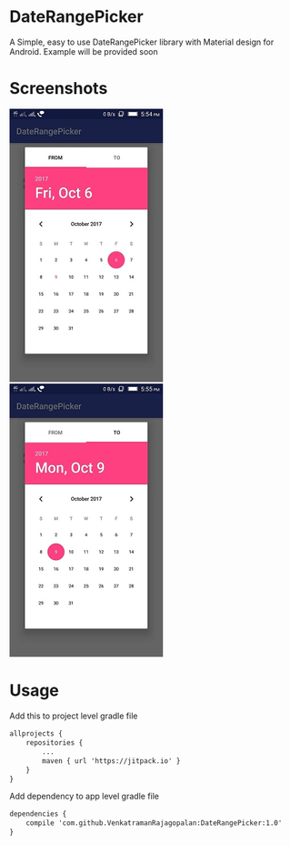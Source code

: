 # DateRangePicker
A Simple, easy to use DateRangePicker library with Material design for Android. Example will be provided soon

# Screenshots
![Screenshot 1](/screenshots/screenshot1.jpeg?raw=true "From Date") ![Screenshot 2](/screenshots/screenshot2.jpeg?raw=true "To Date")

# Usage
Add this to project level gradle file
```
allprojects {
	repositories {
		...
		maven { url 'https://jitpack.io' }
	}
}
```
Add dependency to app level gradle file
```
dependencies {
	compile 'com.github.VenkatramanRajagopalan:DateRangePicker:1.0'
}
```
